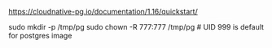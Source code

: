 https://cloudnative-pg.io/documentation/1.16/quickstart/

sudo mkdir -p /tmp/pg
sudo chown -R 777:777 /tmp/pg  # UID 999 is default for postgres image

